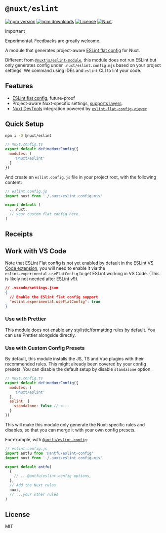 # `@nuxt/eslint`

[![npm version][npm-version-src]][npm-version-href]
[![npm downloads][npm-downloads-src]][npm-downloads-href]
[![License][license-src]][license-href]
[![Nuxt][nuxt-src]][nuxt-href]

> [!IMPORTANT]
> Experimental. Feedbacks are greatly welcome.

A module that generates project-aware [ESLint flat config](https://eslint.org/docs/latest/use/configure/configuration-files-new) for Nuxt.

Different from [`@nuxtjs/eslint-module`](https://github.com/nuxt-modules/eslint), this module does not run ESLint but only generates config under `.nuxt/eslint.config.mjs` based on your project settings. We command using IDEs and `eslint` CLI to lint your code.

## Features

- [ESLint flat config](https://eslint.org/docs/latest/use/configure/configuration-files-new), future-proof
- Project-aware Nuxt-specific settings, [supports layers](https://nuxt.com/docs/getting-started/layers).
- [Nuxt DevTools](https://github.com/nuxt/devtools) integration powered by [`eslint-flat-config-viewer`](https://github.com/antfu/eslint-flat-config-viewer)

## Quick Setup

```bash
npm i -D @nuxt/eslint
```

```js
// nuxt.config.ts
export default defineNuxtConfig({
  modules: [
    '@nuxt/eslint'
  ]
})
```

And create an `eslint.config.js` file in your project root, with the following content:

```js
// eslint.config.js
import nuxt from './.nuxt/eslint.config.mjs'

export default [
  ...nuxt,
  // your custom flat config here.
]
```

## Receipts

## Work with VS Code

Note that ESLint Flat config is not yet enabled by default in the [ESLint VS Code extension](https://marketplace.visualstudio.com/items?itemName=dbaeumer.vscode-eslint), you will need to enable it via the `eslint.experimental.useFlatConfig` to get ESLint working in VS Code. (This is likely not needed after ESLint v9).

```json
// .vscode/settings.json
{
  // Enable the ESlint flat config support
  "eslint.experimental.useFlatConfig": true
}
```

### Use with Prettier

This module does not enable any stylistic/formatting rules by default. You can use Prettier alongside directly.

### Use with Custom Config Presets

By default, this module installs the JS, TS and Vue plugins with their recommended rules. This might already been covered by your config presets. You can disable the default setup by disable `standalone` option.

```js
// nuxt.config.ts
export default defineNuxtConfig({
  modules: [
    '@nuxt/eslint'
  ],
  eslint: {
    standalone: false // <---
  }
})
```

This will make this module only generate the Nuxt-specific rules and disables, so that you can merge it with your own config presets.

For example, with [`@antfu/eslint-config`](https://github.com/antfu/eslint-config):

```js
// eslint.config.js
import antfu from '@antfu/eslint-config'
import nuxt from './.nuxt/eslint.config.mjs'

export default antfu(
  {
    // ...@antfu/eslint-config options,
  },
  // Add the Nuxt rules
  nuxt,
  // ...your other rules
)
```

## License

MIT

<!-- Badges -->
[npm-version-src]: https://img.shields.io/npm/v/@nuxt/eslint/latest.svg?style=flat&colorA=18181B&colorB=28CF8D
[npm-version-href]: https://npmjs.com/package/@nuxt/eslint

[npm-downloads-src]: https://img.shields.io/npm/dm/@nuxt/eslint.svg?style=flat&colorA=18181B&colorB=28CF8D
[npm-downloads-href]: https://npmjs.com/package/@nuxt/eslint

[license-src]: https://img.shields.io/npm/l/@nuxt/eslint.svg?style=flat&colorA=18181B&colorB=28CF8D
[license-href]: https://npmjs.com/package/@nuxt/eslint

[nuxt-src]: https://img.shields.io/badge/Nuxt-18181B?logo=nuxt.js
[nuxt-href]: https://nuxt.com
